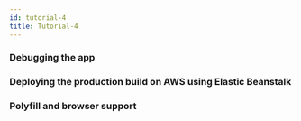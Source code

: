 ```yaml
---
id: tutorial-4
title: Tutorial-4
---
```


### Debugging the app

### Deploying the production build on AWS using Elastic Beanstalk

### Polyfill and browser support
